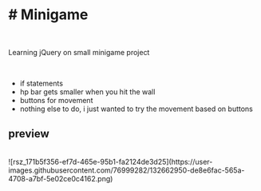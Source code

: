 <h1># Minigame</h1>
<br>
<p>Learning jQuery on small minigame project</p>
<br>
<ul>
  <li>if statements</li>
  <li>hp bar gets smaller when you hit the wall</li>
  <li>buttons for movement</li>
  <li>nothing else to do, i just wanted to try the movement based on buttons</li>
</ul>

<h2>preview</h2>
<br>
![rsz_171b5f356-ef7d-465e-95b1-fa2124de3d25](https://user-images.githubusercontent.com/76999282/132662950-de8e6fac-565a-4708-a7bf-5e02ce0c4162.png)




